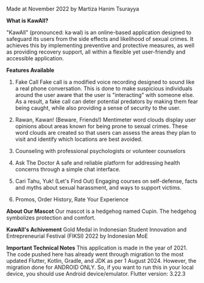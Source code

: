 Made at November 2022 by Martiza Hanim Tsurayya

**What is KawAll?**

"KawAll" (pronounced: ka·wal) is an online-based application designed to safeguard its users from the side effects and likelihood of sexual crimes.
It achieves this by implementing preventive and protective measures, as well as providing recovery support, all within a flexible yet user-friendly and accessible application.

**Features Available**

1. Fake Call
Fake call is a modified voice recording designed to sound like a real phone conversation.
This is done to make suspicious individuals around the user aware that the user is "interacting" with someone else.
As a result, a fake call can deter potential predators by making them fear being caught, while also providing a sense of security to the user.

2. Rawan, Kawan! (Beware, Friends!)
Mentimeter word clouds display user opinions about areas known for being prone to sexual crimes.
These word clouds are created so that users can assess the areas they plan to visit and identify which locations are best avoided.

3. Counseling with professional psychologists or volunteer counselors

4. Ask The Doctor
A safe and reliable platform for addressing health concerns through a simple chat interface.

5. Cari Tahu, Yuk! (Let's Find Out)
Engaging courses on self-defense, facts and myths about sexual harassment, and ways to support victims.

6. Promos, Order History, Rate Your Experience

**About Our Mascot**
Our mascot is a hedgehog named Cupin. The hedgehog symbolizes protection and comfort.

**KawAll's Achivement**
Gold Medal in Indonesian Student Innovation and Entrepreneurial Festival (FIKSI) 2022 by Indonesian MoE

**Important Technical Notes**
This application is made in the year of 2021. The code pushed here has already went through migration to the most updated Flutter, Kotlin, Gradle, and JDK as per 1 August 2024.
However, the migration done for ANDROID ONLY. So, if you want to run this in your local device, you should use Android device/emulator. Flutter version: 3.22.3
